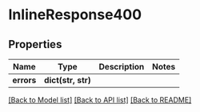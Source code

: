 # InlineResponse400

## Properties
Name | Type | Description | Notes
------------ | ------------- | ------------- | -------------
**errors** | **dict(str, str)** |  | 

[[Back to Model list]](../README.md#documentation-for-models) [[Back to API list]](../README.md#documentation-for-api-endpoints) [[Back to README]](../README.md)

